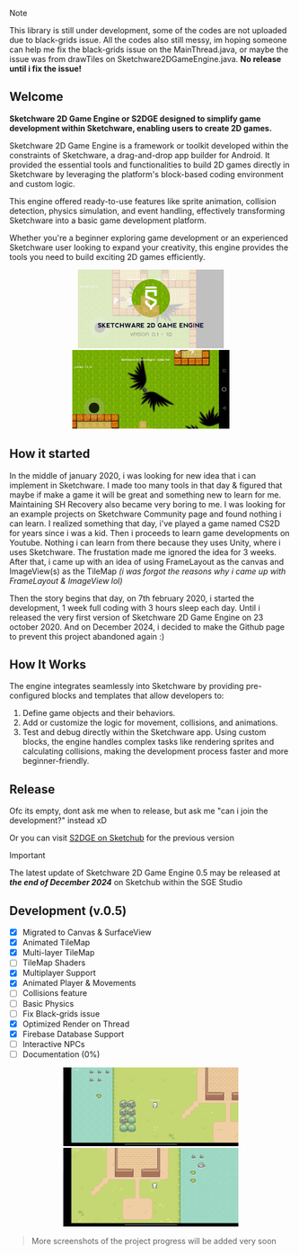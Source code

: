 > [!NOTE]
> This library is still under development, some of the codes are not uploaded due to black-grids issue. All the codes also still messy, im hoping someone can help me fix the black-grids issue on the MainThread.java, or maybe the issue was from drawTiles on Sketchware2DGameEngine.java. **No release until i fix the issue!**

## Welcome
**<p>Sketchware 2D Game Engine or S2DGE designed to simplify game development within Sketchware, enabling users to create 2D games.</p>**
<p>Sketchware 2D Game Engine is a framework or toolkit developed within the constraints of Sketchware, a drag-and-drop app builder for Android. It provided the essential tools and functionalities to build 2D games directly in Sketchware by leveraging the platform's block-based coding environment and custom logic.</p>
<p>This engine offered ready-to-use features like sprite animation, collision detection, physics simulation, and event handling, effectively transforming Sketchware into a basic game development platform.</p>
<p>Whether you're a beginner exploring game development or an experienced Sketchware user looking to expand your creativity, this engine provides the tools you need to build exciting 2D games efficiently.</p>

<p align="center">
  <img src="./screenshots/3336028.jpg" alt="Second Image" height="140"/>
  <img src="./screenshots/3257632.jpg" alt="First Image" height="140"/>
</p>

## How it started
In the middle of january 2020, i was looking for new idea that i can implement in Sketchware. I made too many tools in that day & figured that maybe if make a game it will be great and something new to learn for me. Maintaining SH Recovery also became very boring to me. I was looking for an example projects on Sketchware Community page and found nothing i can learn. I realized something that day, i've played a game named CS2D for years since i was a kid. Then i proceeds to learn game developments on Youtube. Nothing i can learn from there because they uses Unity, where i uses Sketchware. The frustation made me ignored the idea for 3 weeks. After that, i came up with an idea of using FrameLayout as the canvas and ImageView(s) as the TileMap _(i was forgot the reasons why i came up with FrameLayout & ImageView lol)_

Then the story begins that day, on 7th february 2020, i started the development, 1 week full coding with 3 hours sleep each day. Until i released the very first version of Sketchware 2D Game Engine on 23 october 2020. And on December 2024, i decided to make the Github page to prevent this project abandoned again :)

## How It Works
The engine integrates seamlessly into Sketchware by providing pre-configured blocks and templates that allow developers to:
1.  Define game objects and their behaviors.
2.  Add or customize the logic for movement, collisions, and animations.
3.  Test and debug directly within the Sketchware app.
Using custom blocks, the engine handles complex tasks like rendering sprites and calculating collisions, making the development process faster and more beginner-friendly.

## Release
Ofc its empty, dont ask me when to release, but ask me "can i join the development?" instead xD
<p>
  Or you can visit <a href="https://web.sketchub.in/p/808">S2DGE on Sketchub</a> for the previous version
</p>

> [!IMPORTANT]
> The latest update of Sketchware 2D Game Engine 0.5 may be released at ***the end of December 2024*** on Sketchub within the SGE Studio

## Development (v.0.5)
- [x] Migrated to Canvas & SurfaceView
- [x] Animated TileMap
- [x] Multi-layer TileMap
- [ ] TileMap Shaders
- [x] Multiplayer Support
- [x] Animated Player & Movements
- [ ] Collisions feature
- [ ] Basic Physics
- [ ] Fix Black-grids issue
- [x] Optimized Render on Thread
- [x] Firebase Database Support
- [ ] Interactive NPCs
- [ ] Documentation (0%)

<p align="center">
  <img src="./screenshots/ss0.5-1.jpg" alt="s2dge:0.5" height="140"/>
  <img src="./screenshots/ss0.5-2.jpg" alt="s2dge:0.5" height="140"/>
</p>

> More screenshots of the project progress will be added very soon
